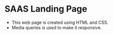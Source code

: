 # SAAS Landing Page

- This web page is created using HTML and CSS.
- Media queries is used to make it responsive.
